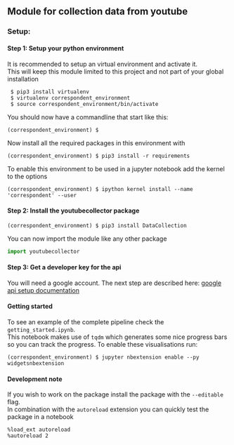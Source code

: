 ## Module for collection data from youtube

### Setup:

#### Step 1: Setup your python environment
It is recommended to setup an virtual environment and activate it.  
This will keep this module limited to this project and not part of your global installation

```commandline
 $ pip3 install virtualenv
 $ virtualenv correspondent_environment
 $ source correspondent_environment/bin/activate
```

You should now have a commandline that start like this:

```commandline
(correspondent_environment) $
```

Now install all the required packages in this environment with
```commandline
(correspondent_environment) $ pip3 install -r requirements
```

To enable this environment to be used in a jupyter notebook add the kernel to the options
```commandline
(correspondent_environment) $ ipython kernel install --name 'correspondent' --user
``` 


#### Step 2: Install the youtubecollector package

```commandline
(correspondent_environment) $ pip3 install DataCollection
```

You can now import the module like any other package
```python
import youtubecollector
```

#### Step 3: Get a developer key for the api

You will need a google account.
The next step are described here: [google api setup documentation](https://support.google.com/googleapi/answer/6158862)

#### Getting started
To see an example of the complete pipeline check the `getting_started.ipynb`.  
This notebook makes use of `tqdm` which generates some nice progress bars
so you can track the progress. 
To enable these visualisations run:
```commandline
(correspondent_environment) $ jupyter nbextension enable --py widgetsnbextension
``` 

#### Development note
If you wish to work on the package install the package with the `--editable` flag.  
In combination with the `autoreload` extension you can quickly test the package in a notebook
```ipnbpython
%load_ext autoreload
%autoreload 2
```

